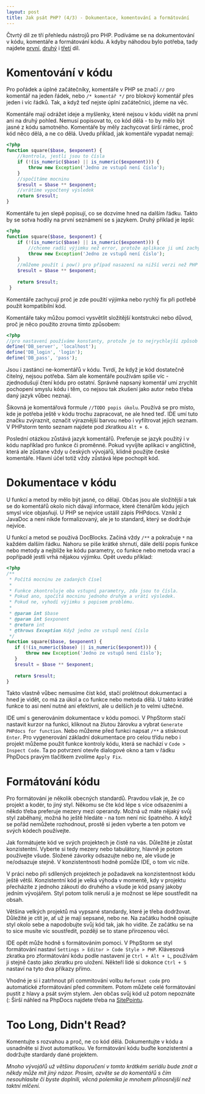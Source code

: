 ```yaml
---
layout: post
title: Jak psát PHP? (4/3) - Dokumentace, komentování a formátování
---
```


Čtvrtý díl ze tří přehledu nástrojů pro PHP. Podíváme se na dokumentování v kódu, komentáře a formátování kódu. A kdyby náhodou bylo potřeba, tady najdete [první]({{site.baseurl}}/Jak-psat-php-Zdroje-znalosti+vyvojove-prostredi/), [druhý]({{site.baseurl}}/Jak-psat-php-Zavislosti+verzovaci-systemy+debugging/) i [třetí]({{site.baseurl}}/Uloziste-kodu+databaze+frameworky/) díl. 

# Komentování v kódu
Pro pořádek a úplné začátečníky, komentáře v PHP se značí `//` pro komentář na jeden řádek, nebo `/* komentář */` pro blokový komentář přes jeden i víc řádků. Tak, a když teď nejste úplní začátečníci, jdeme na věc. 

Komentáře mají odrážet ideje a myšlenky, které nejsou v kódu vidět na první ani na druhý pohled. Nemusí popisovat to, co kód dělá - to by mělo být jasné z kódu samotného. Komentáře by měly zachycovat širší rámec, proč kód něco dělá, a ne co dělá. Uvedu příklad, jak komentáře vypadat nemají: 
```php
<?php
function square($base, $exponent) {
    //kontrola, jestli jsou to čísla
    if (!(is_numeric($base) || is_numeric($exponent))) {
        throw new Exception('Jedno ze vstupů není číslo');
    }
    //spočítáme mocninu
    $result = $base ** $exponent;
    //vrátíme vypočtený výsledek
    return $result;
}
```
Komentáře tu jen slepě popisují, co se dozvíme hned na dalším řádku. Takto by se sotva hodily na první seznámení se s jazykem. Druhý příklad je lepší: 
```php
<?php
function square($base, $exponent) {
    if (!(is_numeric($base) || is_numeric($exponent))) {
        //chceme radši výjimku než error, protože aplikace ji umí zachytit a poslat ticket
        throw new Exception('Jedno ze vstupů není číslo');
    }
    //můžeme použít i pow() pro případ nasazení na nižší verzi než PHP 5.6
    $result = $base ** $exponent;
    
    return $result;
 }
```
Komentáře zachycují proč je zde použití výjimka nebo rychlý fix při potřebě použít kompatibilní kód. 

Komentáře taky můžou pomoci vysvětlit složitější kontstrukci nebo důvod, proč je něco použito zrovna tímto způsobem: 
```php
<?php
//pro nastavení používáme konstanty, protože je to nejrychlejší způsob načtení do paměti
define('DB_server', 'localhost');
define('DB_login', 'login');
define('DB_pass', 'pass');
 ```
 
Jsou i zastánci ne-komentářů v kódu. Tvrdí, že když je kód dostatečně čitelný, nejsou potřeba. Sám ale komentáře používám spíše víc - zjednodušují čtení kódu pro ostatní. Správně napsaný komentář umí zrychlit pochopení smyslu kódu i těm, co nejsou tak zkušení jako autor nebo třeba daný jazyk vůbec neznají. 
 
Šikovná je komentářová formule `//TODO popis úkolu`. Používá se pro místo, kde je potřeba ještě v kódu trochu zapracovat, ne ale hned teď. IDE umí tuto značku zvýraznit, označit výraznější barvou nebo i vyfiltrovat jejich seznam. V PHPstorm tento seznam najdete pod zkratkou `Alt + 6`. 
 
Poslední otázkou zůstává jazyk komentářů. Preferuje se jazyk použitý i v kódu například pro funkce či proměnné. Pokud vyvíjíte aplikaci v angličtině, která ale zůstane vždy u českých vývojářů, klidně použijte české komentáře. Hlavní účel totiž vždy zůstává lépe pochopit kód. 

# Dokumentace v kódu
U funkcí a metod by mělo být jasné, co dělají. Občas jsou ale složitější a tak se do komentářů okolo nich dávají informace, které čtenářům kódu jejich smysl více objasňují. U PHP se nejvíce ustálil zápis PHPdocs. Vznikl z JavaDoc a není nikde formalizovaný, ale je to standard, který se dodržuje nejvíce. 

U funkcí a metod se používá DocBlocks. Začíná vždy `/**` a pokračuje `*` na každém dalším řádku. Nahoru se píše krátké shrnutí, dále delší popis funkce nebo metody a nejblíže ke kódu parametry, co funkce nebo metoda vrací a popřípadě jestli vrhá nějakou výjimku. Opět uvedu příklad: 
```php
<?php
/**
 * Počítá mocninu ze zadaných čísel
 *
 * Funkce zkontroluje oba vstupní parametry, zda jsou to čísla. 
 * Pokud ano, spočítá mocninu jednoho druhým a vrátí výsledek. 
 * Pokud ne, vyhodí výjimku s popisem problému. 
 *
 * @param int $base
 * @param int $exponent
 * @return int
 * @throws Exception Když jedno ze vstupů není číslo
 */
function square($base, $exponent) {
   if (!(is_numeric($base) || is_numeric($exponent))) {
	   throw new Exception('Jedno ze vstupů není číslo');
   }
   $result = $base ** $exponent;
   
   return $result;
}
```
Takto vlastně vůbec nemusíme číst kód, stačí prolétnout dokumentaci a hned je vidět, co má za úkol a co funkce nebo metoda dělá. U takto krátké funkce to asi není nutné ani efektivní, ale u delších je to velmi užtečné. 

IDE umí s generováním dokumentace v kódu pomoci. V PhpStorm stačí nastavit kurzor na funkci, kliknout na žlutou žárovku a vybrat `Generate PHPdocs for function`. Nebo můžeme před funkci napsat `/**` a stisknout `Enter`. Pro vygenerování základní dokumentace pro celou třídu nebo i projekt můžeme použít funkce kontroly kódu, která se nachází v `Code > Inspect Code`. Ta po potvrzení otevře dialogové okno a tam v řádku PhpDocs pravým tlačítkem zvolíme `Apply Fix`. 

# Formátování kódu
Pro formátování je několik obecných standardů. Pravdou však je, že co projekt a kodér, to jiný styl. Někomu se čte kód lépe s více odsazeními a někdo třeba preferuje mezery mezi operandy. Možná už máte nějaký svůj styl zaběhaný, možná ho ještě hledáte - na tom není nic špatného. A když se pořád nemůžete rozhodnout, prostě si jeden vyberte a ten potom ve svých kódech používejte. 

Jak formátujete kód ve svých projektech je čistě na vás. Důležité je zůstat konzistentní. Vyberte si tedy mezery nebo tabulátory, hlavně je potom používejte všude. Složené závorky odsazujte nebo ne, ale všude je ne/odsazuje stejně. V konzistentnosti hodně pomůže IDE, o tom víc níže. 
 
V práci nebo při sdílených projektech je požadavek na konzistentnost kódu ještě větší. Konzistentní kód je velká výhoda v momentě, kdy v projektu přecházíte z jednoho zákoutí do druhého a všude je kód psaný jakoby jedním vývojářem. Styl potom tolik neruší a je možnost se lépe soustředit na obsah. 

Většina velkých projektů má vypsané standardy, které je třeba dodržovat. Důležité je ctít je, ať už je mají sepsané, nebo ne. Na začátku hodně opisujte styl okolo sebe a napodobujte svůj kód tak, jak ho vidíte. Ze začátku se na to sice musíte víc soustředit, později se to stane přirozenou věcí. 

IDE opět může hodně s formátováním pomoci. V PhpStorm se styl formátování nastaví `Settings > Editor > Code Style > PHP`. Klávesová zkratka pro zformátování kódu podle nastavení je `Ctrl + Alt + L`, používám ji stejně často jako zkratku pro uložení. Někteří lidé si dokonce `Ctrl + S` nastaví na tyto dva příkazy přímo. 

Vhodné je si i zatrhnout při commitování volbu `Reformat code` pro automatické zformátování před commitem. Potom můžete celé formátování pustit z hlavy a psát svým stylem. Jen občas svůj kód už potom nepoznáte (: Širší náhled na PhpDocs najdete třeba na [SitePointu](https://www.sitepoint.com/introduction-to-phpdoc/). 

# Too Long, Didn't Read?
Komentujte s rozvahou a proč, ne co kód dělá. Dokumentujte v kódu a usnadněte si život automatikou. Ve formátování kódu buďte konzistentní a dodržujte stardardy dané projektem. 

*Mnoho vývojářů už většinu doporučení v tomto krátkém seriálu bude znát a někdy může mít jiný názor. Prosím, ozvěte se do komentářů s čím nesouhlasíte či byste doplnili, věcná polemika je mnohem přínosnější než taktní mlčení.* 
